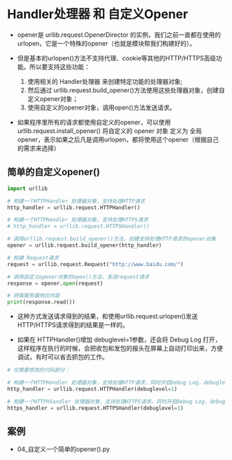 # Handler处理器 和 自定义Opener

- opener是 urllib.request.OpenerDirector 的实例，我们之前一直都在使用的urlopen，它是一个特殊的opener（也就是模块帮我们构建好的）。

- 但是基本的urlopen()方法不支持代理、cookie等其他的HTTP/HTTPS高级功能。所以要支持这些功能：
    1. 使用相关的 Handler处理器 来创建特定功能的处理器对象;
    2. 然后通过 urllib.request.build_opener()方法使用这些处理器对象，创建自定义opener对象；
    3. 使用自定义的opener对象，调用open()方法发送请求。

- 如果程序里所有的请求都使用自定义的opener，可以使用urllib.request.install_opener() 将自定义的 opener 对象 定义为 全局opener，表示如果之后凡是调用urlopen，都将使用这个opener（根据自己的需求来选择）

## 简单的自定义opener()

```python
import urllib

# 构建一个HTTPHandler 处理器对象，支持处理HTTP请求
http_handler = urllib.request.HTTPHandler()

# 构建一个HTTPHandler 处理器对象，支持处理HTTPS请求
# http_handler = urllib.request.HTTPSHandler()

# 调用urllib.request.build_opener()方法，创建支持处理HTTP请求的opener对象
opener = urllib.request.build_opener(http_handler)

# 构建 Request请求
request = urllib.request.Request("http://www.baidu.com/")

# 调用自定义opener对象的open()方法，发送request请求
response = opener.open(request)

# 获取服务器响应内容
print(response.read())
```

- 这种方式发送请求得到的结果，和使用urllib.request.urlopen()发送HTTP/HTTPS请求得到的结果是一样的。

- 如果在 HTTPHandler()增加 debuglevel=1参数，还会将 Debug Log 打开，这样程序在执行的时候，会把收包和发包的报头在屏幕上自动打印出来，方便调试，有时可以省去抓包的工作。

```python
# 仅需要修改的代码部分：

# 构建一个HTTPHandler 处理器对象，支持处理HTTP请求，同时开启Debug Log，debuglevel 值默认 0
http_handler = urllib.request.HTTPHandler(debuglevel=1)

# 构建一个HTTPHSandler 处理器对象，支持处理HTTPS请求，同时开启Debug Log，debuglevel 值默认 0
https_handler = urllib.request.HTTPSHandler(debuglevel=1)
```

## 案例

- 04_自定义一个简单的opener().py